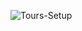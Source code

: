 
![Tours-Setup](https://user-images.githubusercontent.com/81862443/166162016-2c0e1091-c26a-4ea8-b36b-68f57d6eed57.png)
